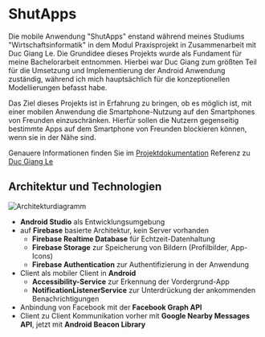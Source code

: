 # ShutApps

Die mobile Anwendung "ShutApps" enstand während meines Studiums "Wirtschaftsinformatik" in dem Modul Praxisprojekt in Zusammenarbeit mit Duc Giang Le. Die Grundidee dieses Projekts wurde als Fundament für meine Bachelorarbeit entnommen. Hierbei war Duc Giang zum größten Teil für die Umsetzung und Implementierung der Android Anwendung zuständig, während ich mich hauptsächlich für die konzeptionellen Modellierungen befasst habe. 

Das Ziel dieses Projekts ist in Erfahrung zu bringen, ob es möglich ist, mit einer mobilen Anwendung die Smartphone-Nutzung auf den Smartphones von Freunden einzuschränken. Hierfür sollen die Nutzern gegenseitig bestimmte Apps auf dem Smartphone von Freunden blockieren können, wenn sie in der Nähe sind. 

Genauere Informationen finden Sie im [Projektdokumentation](https://github.com/PhiHaiDinh/ShutApps/blob/master/Projektdokumentation.pdf)
Referenz zu [Duc Giang Le](https://github.com/ducle07/shutapps)

## Architektur und Technologien
![Architekturdiagramm](https://github.com/ducle07/shutapps/blob/master/Architektur.png)

* **Android Studio** als Entwicklungsumgebung
* auf **Firebase** basierte Architektur, kein Server vorhanden
  * **Firebase Realtime Database** für Echtzeit-Datenhaltung
  * **Firebase Storage** zur Speicherung von Bildern (Profilbilder, App-Icons)
  * **Firebase Authentication** zur Authentifizierung in der Anwendung
* Client als mobiler Client in **Android**
  * **Accessibility-Service** zur Erkennung der Vordergrund-App
  * **NotificationListenerService** zur Unterdrückung der ankommenden Benachrichtigungen
* Anbindung von Facebook mit der **Facebook Graph API**
* Client zu Client Kommunikation vorher mit **Google Nearby Messages API**, jetzt mit **Android Beacon Library**
     
